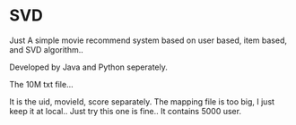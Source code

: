 # SVD

Just A simple movie recommend system based on user based, item based, and SVD algorithm..

Developed by Java and Python seperately.

The 10M txt file...

It is the uid, movieId, score separately. The mapping file is too big, I just keep it at local.. Just try this one is fine.. It contains 5000 user.
